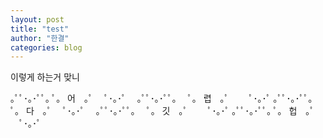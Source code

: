 ```yaml
---
layout: post
title: "test"
author: "한결"
categories: blog
---
```


이렇게 하는거 맞니

｡ﾟﾟ･｡･ﾟﾟ｡
ﾟ。 어　｡ﾟ
　ﾟ･｡･ﾟ
　｡ﾟﾟ･｡･ﾟﾟ｡
　ﾟ。 렵　｡ﾟ
　　ﾟ･｡･ﾟ
｡ﾟﾟ･｡･ﾟﾟ｡
ﾟ。 다　｡ﾟ
　ﾟ･｡･ﾟ
　｡ﾟﾟ･｡･ﾟﾟ｡
　ﾟ。 깃　｡ﾟ
　　ﾟ･｡･ﾟ
｡ﾟﾟ･｡･ﾟﾟ｡
ﾟ。 헙　｡ﾟ
　ﾟ･｡･ﾟ
